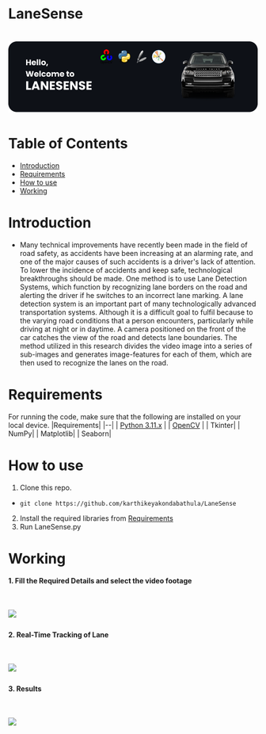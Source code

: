 # LaneSense

<h1 align="centre">
   <img src="images/banner.png">
</h1>


# Table of Contents
- [Introduction](#introduction) <br>
- [Requirements](#requirements) <br>
- [How to use](#how-to-use) <br>
- [Working](#working)

# Introduction
-	Many technical improvements have recently been made in the field of road safety,
as accidents have been increasing at an alarming rate, and one of the major causes
of such accidents is a driver's lack of attention. To lower the incidence of accidents
and keep safe, technological breakthroughs should be made. One method is to use
Lane Detection Systems, which function by recognizing lane borders on the road
and alerting the driver if he switches to an incorrect lane marking. A lane detection
system is an important part of many technologically advanced transportation
systems. Although it is a difficult goal to fulfil because to the varying road
conditions that a person encounters, particularly while driving at night or in
daytime. A camera positioned on the front of the car catches the view of the road
and detects lane boundaries. The method utilized in this research divides the video
image into a series of sub-images and generates image-features for each of them,
which are then used to recognize the lanes on the road.


# Requirements
For running the code, make sure that the following are installed on your local device.
|Requirements|
|--|
| [Python 3.11.x](https://www.python.org/) |
| [OpenCV](https://opencv.org/) |
| Tkinter|
| NumPy|
| Matplotlib|
| Seaborn|

# How to use
1. Clone this repo. <br>
-  ```terminal
   git clone https://github.com/karthikeyakondabathula/LaneSense
   ```

2. Install the required libraries from [Requirements](#requirements) <br>
3. Run LaneSense.py <br>
   
# Working
**1. Fill the Required Details and select the video footage**
<h1 align="centre">
   <img src="images/1.png">
</h1>

**2. Real-Time Tracking of Lane**

<h1 align="centre">
   <img src="images/2.png">
</h1>

**3. Results**

<h1 align="centre">
   <img src="images/3.png">
</h1>

